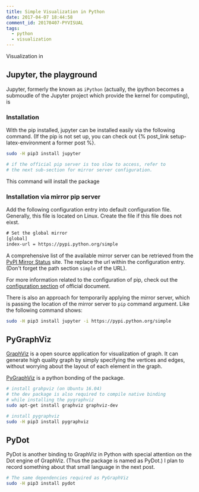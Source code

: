 ```yaml
---
title: Simple Visualization in Python
date: 2017-04-07 18:44:58
comment_id: 20170407-PYVISUAL
tags:
  - python
  - visualization
---
```


Visualization in 

<!-- more -->

Jupyter, the playground
-----------------------

Jupyter, formerly the known as `iPython` (actually, the ipython becomes 
a submoudle of the Jupyter project which provide the kernel for computing),
is 


### Installation

With the pip installed, jupyter can be installed easily via the following 
command. (If the pip is not set up, you can check out 
{% post_link setup-latex-environment a former post %}.

```bash
sudo -H pip3 install jupyter

# if the official pip server is too slow to access, refer to 
# the next sub-section for mirror server configuration. 
```
This command will install the package 

### Installation via mirror pip server

Add the following configuration entry into default configuration file. 
Generally, this file is located on Linux. Create the file if this file does not eixst.

```txt
# Set the global mirror
[global]
index-url = https://pypi.python.org/simple
```

A comprehensive list of the available mirror server can be retrieved from the 
[PyPI Mirror Status](https://www.pypi-mirrors.org/) site. The replace the url 
within the configuration entry. (Don't forget the path section `simple` of the URL).

For more information related to the configuration of pip, check out the 
[configuration section](https://pip.pypa.io/en/stable/user_guide/#configuration) of official document.

There is also an approach for temporarily applying the mirror server, which is passing
the location of the mirror server to `pip` command argument. Like the following command shows:

```bash
sudo -H pip3 install jupyter -i https://pypi.python.org/simple
```

PyGraphViz
----------

[GraphViz](http://www.graphviz.org/) is a open source application for visualization of graph.
It can generate high quality graph by simply specifying the vertices and edges, without worrying 
about the layout of each element in the graph. 

[PyGraphViz](https://github.com/pygraphviz/pygraphviz) is a python bonding of the package.

```bash
# install grahpviz (on Ubuntu 16.04)
# the dev package is also required to compile native binding
# while installing the pygraphviz
sudo apt-get install graphviz graphviz-dev

# install pygraphviz
sudo -H pip3 install pygraphviz 
```

PyDot
-----

PyDot is another binding to GraphViz in Python with special attention on the Dot engine 
of GraphViz. (Thus the package is named as PyDot.) I plan to record something about that 
small language in the next post.

```bash
# The same dependencies required as PyGraphViz
sudo -H pip3 install pydot
```
